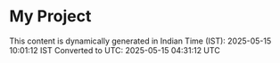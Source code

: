 # My Project

This content is dynamically generated in Indian Time (IST): 2025-05-15 10:01:12 IST
Converted to UTC: 2025-05-15 04:31:12 UTC
